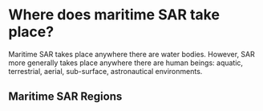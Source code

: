 # Where does maritime SAR take place?

Maritime SAR takes place anywhere there are water bodies. However, SAR more generally takes place anywhere there are human beings: aquatic, terrestrial, aerial, sub-surface, astronautical environments.

## Maritime SAR Regions
